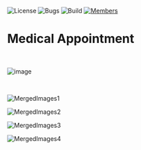 ![License](https://img.shields.io/badge/license-BSD--3-orange) ![Bugs](https://img.shields.io/badge/bugs-0%20open-brightgreen) ![Build](https://img.shields.io/badge/Build-passing-brightgreen?logo=github) [![Members](https://img.shields.io/discord/750034898680807434?label=members&logo=discord&color=7289da)](https://discord.gg/CHZea8zvBG)

# Medical Appointment
<br>

![image](https://github.com/user-attachments/assets/fad2c385-5b9c-4888-ba0c-207fd1f51e72)

<br>

![MergedImages1](https://github.com/user-attachments/assets/1e06816a-bd1a-4910-964a-c00acadeece7)

![MergedImages2](https://github.com/user-attachments/assets/ba67d787-c673-4648-b8d8-2921a7882ae5)

![MergedImages3](https://github.com/user-attachments/assets/b0be602d-4de1-44a1-af6f-56cbe6afb70c)

![MergedImages4](https://github.com/user-attachments/assets/b8b70952-dd42-491e-a825-e22b6d19a6c5)
